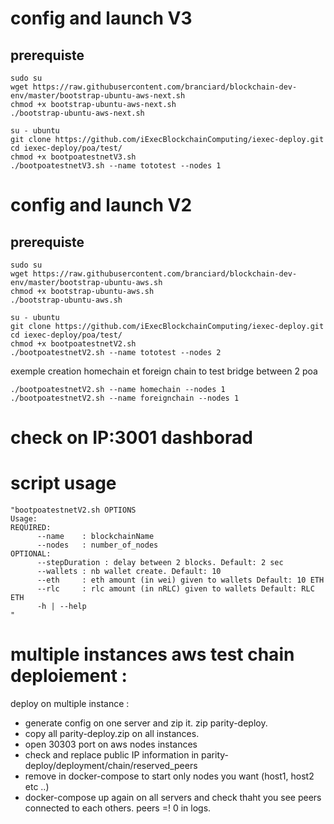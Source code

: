 
# config and launch V3


## prerequiste
```
sudo su
wget https://raw.githubusercontent.com/branciard/blockchain-dev-env/master/bootstrap-ubuntu-aws-next.sh
chmod +x bootstrap-ubuntu-aws-next.sh
./bootstrap-ubuntu-aws-next.sh
```

```
su - ubuntu
git clone https://github.com/iExecBlockchainComputing/iexec-deploy.git
cd iexec-deploy/poa/test/
chmod +x bootpoatestnetV3.sh
./bootpoatestnetV3.sh --name tototest --nodes 1

```

# config and launch V2

## prerequiste
```
sudo su
wget https://raw.githubusercontent.com/branciard/blockchain-dev-env/master/bootstrap-ubuntu-aws.sh
chmod +x bootstrap-ubuntu-aws.sh
./bootstrap-ubuntu-aws.sh
```

```
su - ubuntu
git clone https://github.com/iExecBlockchainComputing/iexec-deploy.git
cd iexec-deploy/poa/test/
chmod +x bootpoatestnetV2.sh
./bootpoatestnetV2.sh --name tototest --nodes 2

```
exemple creation homechain et foreign chain to test bridge between 2 poa
```
./bootpoatestnetV2.sh --name homechain --nodes 1
./bootpoatestnetV2.sh --name foreignchain --nodes 1

```
# check on IP:3001 dashborad

# script usage
```
"bootpoatestnetV2.sh OPTIONS
Usage:
REQUIRED:
      --name    : blockchainName
      --nodes   : number_of_nodes
OPTIONAL:
      --stepDuration : delay between 2 blocks. Default: 2 sec
      --wallets : nb wallet create. Default: 10
      --eth     : eth amount (in wei) given to wallets Default: 10 ETH
      --rlc     : rlc amount (in nRLC) given to wallets Default: RLC ETH
      -h | --help
"
```
# multiple instances aws test chain deploiement :

deploy on multiple instance :
-  generate  config  on one server and zip it. zip parity-deploy.
- copy all parity-deploy.zip on all instances.
- open 30303 port on aws nodes instances
- check and replace public IP information in parity-deploy/deployment/chain/reserved_peers
- remove in docker-compose to start only nodes you want (host1, host2 etc ..)
- docker-compose up again on all servers and check thaht you see peers connected to each others. peers =! 0 in logs.
